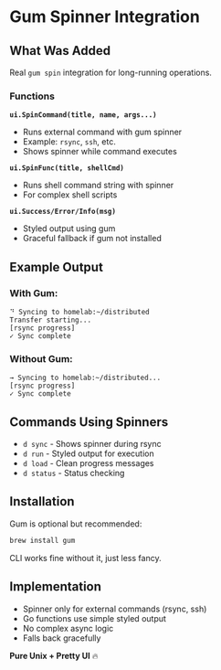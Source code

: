 # Gum Spinner Integration

## What Was Added

Real `gum spin` integration for long-running operations.

### Functions

**`ui.SpinCommand(title, name, args...)`**
- Runs external command with gum spinner
- Example: `rsync`, `ssh`, etc.
- Shows spinner while command executes

**`ui.SpinFunc(title, shellCmd)`**
- Runs shell command string with spinner
- For complex shell scripts

**`ui.Success/Error/Info(msg)`**
- Styled output using gum
- Graceful fallback if gum not installed

## Example Output

### With Gum:
```
⠙ Syncing to homelab:~/distributed
Transfer starting...
[rsync progress]
✓ Sync complete
```

### Without Gum:
```
→ Syncing to homelab:~/distributed...
[rsync progress]
✓ Sync complete
```

## Commands Using Spinners

- `d sync` - Shows spinner during rsync
- `d run` - Styled output for execution
- `d load` - Clean progress messages
- `d status` - Status checking

## Installation

Gum is optional but recommended:
```bash
brew install gum
```

CLI works fine without it, just less fancy.

## Implementation

- Spinner only for external commands (rsync, ssh)
- Go functions use simple styled output
- No complex async logic
- Falls back gracefully

**Pure Unix + Pretty UI** 🔥
